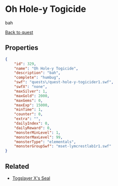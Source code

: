 # Oh Hole-y Togicide

bah

[Back to quest](../quests.md)

## Properties

```json
{
    "id": 329,
    "name": "Oh Hole-y Togicide",
    "description": "bah",
    "complete": "humbug",
    "swf": "quests\/quest-hole-y-togicider1.swf",
    "swfX": "none",
    "maxSilver": 1,
    "maxGold": 2000,
    "maxGems": 0,
    "maxExp": 15000,
    "minTime": 1,
    "counter": 0,
    "extra": "",
    "dailyIndex": 0,
    "dailyReward": 0,
    "monsterMinLevel": 1,
    "monsterMaxLevel": 99,
    "monsterType": "elementals",
    "monsterGroupSwf": "mset-lymcrestlab1r1.swf"
}
```

## Related

- [Togslayer X's Seal](../items/2109-togslayer-x-s-seal.md)

